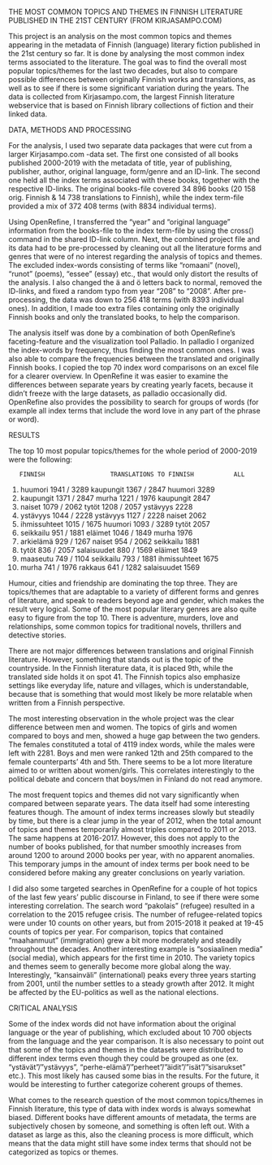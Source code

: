 THE MOST COMMON TOPICS AND THEMES IN FINNISH LITERATURE PUBLISHED IN THE 21ST CENTURY
(FROM KIRJASAMPO.COM)

This project is an analysis on the most common topics and themes appearing in the metadata of Finnish (language) literary fiction published in the 21st century so far. It is done by analysing the most common index terms associated to the literature. The goal was to find the overall most popular topics/themes for the last two decades, but also to compare possible differences between originally Finnish works and translations, as well as to see if there is some significant variation during the years. The data is collected from Kirjasampo.com, the largest Finnish literature webservice that is based on Finnish library collections of fiction and their linked data. 


DATA, METHODS AND PROCESSING

For the analysis, I used two separate data packages that were cut from a larger Kirjasampo.com -data set. The first one consisted of all books published 2000-2019 with the metadata of title, year of publishing, publisher, author, original language, form/genre and an ID-link. The second one held all the index terms associated with these books, together with the respective ID-links. The original books-file covered 34 896 books (20 158 orig. Finnish & 14 738 translations to Finnish), while the index term-file provided a mix of 372 408 terms (with 8834 individual terms).

Using OpenRefine, I transferred the “year” and “original language” information from the books-file to the index term-file by using the cross() command in the shared ID-link column. Next, the combined project file and its data had to be pre-processed by cleaning out all the literature forms and genres that were of no interest regarding the analysis of topics and themes. The excluded index-words consisting of terms like “romaani” (novel), “runot” (poems), “essee” (essay) etc., that would only distort the results of the analysis. I also changed the ä and ö letters back to normal, removed the ID-links, and fixed a random typo from year “208” to “2008”. After pre-processing, the data was down to 256 418 terms (with 8393 individual ones). In addition, I made too extra files containing only the originally Finnish books and only the translated books, to help the comparison. 

The analysis itself was done by a combination of both OpenRefine’s faceting-feature and the visualization tool Palladio. In palladio I organized the index-words by frequency, thus finding the most common ones. I was also able to compare the frequencies between the translated and originally Finnish books. I copied the top 70 index word comparisons on an excel file for a clearer overview.  In OpenRefine it was easier to examine the differences between separate years by creating yearly facets, because it didn’t freeze with the large datasets, as palladio occasionally did. OpenRefine also provides the possibility to search for groups of words (for example all index terms that include the word love in any part of the phrase or word).


RESULTS

The top 10 most popular topics/themes for the whole period of 2000-2019 were the following: 

	   FINNISH	                TRANSLATIONS TO FINNISH	          ALL
1.	huumori 1941 / 3289	      kaupungit 1367 / 2847	           huumori 3289
2.	kaupungit 1371 / 2847	    murha 1221 / 1976	               kaupungit 2847
3.	naiset 1079 / 2062	      tytöt 1208 / 2057	               ystävyys 2228
4.	ystävyys 1044 / 2228	    ystävyys 1127 / 2228	           naiset 2062
5.	ihmissuhteet 1015 / 1675  huumori 1093 / 3289	             tytöt 2057
6.	seikkailu 951 / 1881	    eläimet 1046 / 1849	             murha 1976
7.	arkielämä 929 / 1267	    naiset 954 / 2062	               seikkailu 1881
8.	tytöt 836 / 2057	        salaisuudet 880 / 1569	         eläimet 1849
9.	maaseutu 749 / 1104	      seikkailu 793 / 1881	           ihmissuhteet 1675
10.	murha 741 / 1976	        rakkaus 641 / 1282	             salaisuudet 1569

Humour, cities and friendship are dominating the top three. They are topics/themes that are adaptable to a variety of different forms and genres of literature, and speak to readers beyond age and gender, which makes the result very logical. Some of the most popular literary genres are also quite easy to figure from the top 10. There is adventure, murders, love and relationships, some common topics for traditional novels, thrillers and detective stories.

There are not major differences between translations and original Finnish literature. However, something that stands out is the topic of the countryside. In the Finnish literature data, it is placed 9th, while the translated side holds it on spot 41. The Finnish topics also emphasize settings like everyday life, nature and villages, which is understandable, because that is something that would most likely be more relatable when written from a Finnish perspective.

The most interesting observation in the whole project was the clear difference between men and women. The topics of girls and women compared to boys and men, showed a huge gap between the two genders. The females constituted a total of 4119 index words, while the males were left with 2281. Boys and men were ranked 12th and 25th compared to the female counterparts’ 4th and 5th. There seems to be a lot more literature aimed to or written about women/girls. This correlates interestingly to the political debate and concern that boys/men in Finland do not read anymore.

The most frequent topics and themes did not vary significantly when compared between separate years. The data itself had some interesting features though. The amount of index terms increases slowly but steadily by time, but there is a clear jump in the year of 2012, when the total amount of topics and themes temporarily almost triples compared to 2011 or 2013. The same happens at 2016-2017. However, this does not apply to the number of books published, for that number smoothly increases from around 1200 to around 2000 books per year, with no apparent anomalies. This temporary jumps in the amount of index terms per book need to be considered before making any greater conclusions on yearly variation.

I did also some targeted searches in OpenRefine for a couple of hot topics of the last few years’ public discourse in Finland, to see if there were some interesting correlation. The search word “pakolais” (refugee) resulted in a correlation to the 2015 refugee crisis. The number of refugee-related topics were under 10 counts on other years, but from 2015-2018 it peaked at 19-45 counts of topics per year. For comparison, topics that contained “maahanmuut” (immigration) grew a bit more moderately and steadily throughout the decades. Another interesting example is “sosiaalinen media” (social media), which appears for the first time in 2010. The variety topics and themes seem to generally become more global along the way. Interestingly, “kansainväli” (international) peaks every three years starting from 2001, until the number settles to a steady growth after 2012. It might be affected by the EU-politics as well as the national elections.


CRITICAL ANALYSIS

Some of the index words did not have information about the original language or the year of publishing, which excluded about 10 700 objects from the language and the year comparison. It is also necessary to point out that some of the topics and themes in the datasets were distributed to different index terms even though they could be grouped as one (ex. “ystävät”/”ystävyys”, “perhe-elämä”/”perheet”/”äidit”/”isät”/”sisarukset” etc.). This most likely has caused some bias in the results. For the future, it would be interesting to further categorize coherent groups of themes. 

What comes to the research question of the most common topics/themes in Finnish literature, this type of data with index words is always somewhat biased. Different books have different amounts of metadata, the terms are subjectively chosen by someone, and something is often left out. With a dataset as large as this, also the cleaning process is more difficult, which means that the data might still have some index terms that should not be categorized as topics or themes. 
